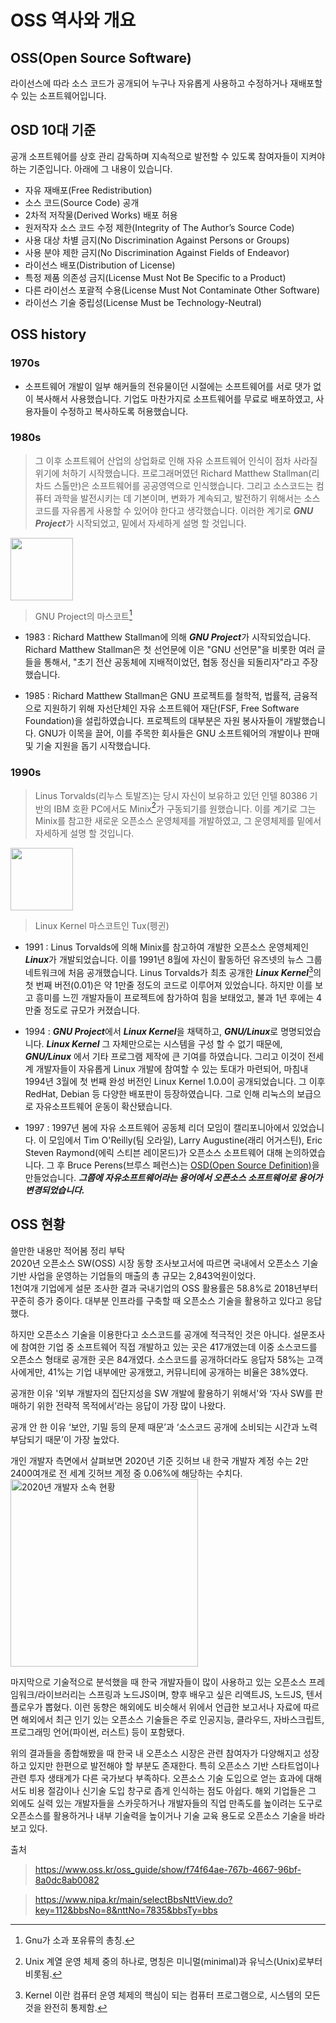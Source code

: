 <h1>OSS 역사와 개요</h1>

## OSS(Open Source Software)
라이선스에 따라 소스 코드가 공개되어 누구나 자유롭게 사용하고 수정하거나 재배포할 수 있는 소프트웨어입니다.  

## OSD 10대 기준
공개 소프트웨어를 상호 관리 감독하며 지속적으로 발전할 수 있도록 참여자들이 지켜야 하는 기준입니다. 아래에 그 내용이 있습니다.

* 자유 재배포(Free Redistribution)
* 소스 코드(Source Code) 공개
* 2차적 저작물(Derived Works) 배포 허용
* 원저작자 소스 코드 수정 제한(Integrity of The Author’s Source Code)
* 사용 대상 차별 금지(No Discrimination Against Persons or Groups)
* 사용 분야 제한 금지(No Discrimination Against Fields of Endeavor)
* 라이선스 배포(Distribution of License)
* 특정 제품 의존성 금지(License Must Not Be Specific to a Product)
* 다른 라이선스 포괄적 수용(License Must Not Contaminate Other Software)
* 라이선스 기술 중립성(License Must be Technology-Neutral)

## OSS history

### 1970s

* 소프트웨어 개발이 일부 해커들의 전유물이던 시절에는 소프트웨어를 서로 댓가 없이 복사해서 사용했습니다. 기업도 마찬가지로 소프트웨어를 무료로 배포하였고, 사용자들이 수정하고 복사하도록 허용했습니다.

### 1980s

> 그 이후 소프트웨어 산업의 상업화로 인해 자유 소프트웨어 인식이 점차 사라질 위기에 처하기 시작했습니다. 프로그래머였던 Richard Matthew Stallman(리차드 스톨만)은 소프트웨어를 공공영역으로 인식했습니다. 그리고 소스코드는 컴퓨터 과학을 발전시키는 데 기본이며, 변화가 계속되고, 발전하기 위해서는 소스코드를 자유롭게 사용할 수 있어야 한다고 생각했습니다. 이러한 계기로 ***GNU Project***가 시작되었고, 밑에서 자세하게 설명 할 것입니다.

<img src="https://user-images.githubusercontent.com/65354879/193526751-90d71631-bc3a-47b3-a666-ea9beeb00e67.png" width="100" height="100"/>

> GNU Project의 마스코트[^1]

[^1]: Gnu가 소과 포유류의 총칭.

* 1983 : Richard Matthew Stallman에 의해 ***GNU Project***가 시작되었습니다. Richard Matthew Stallman은 첫 선언문에 이은 "GNU 선언문"을 비롯한 여러 글들을 통해서, "초기 전산 공동체에 지배적이었던, 협동 정신을 되돌리자"라고 주장했습니다.

* 1985 : Richard Matthew Stallman은 GNU 프로젝트를 철학적, 법률적, 금융적으로 지원하기 위해 자선단체인 자유 소프트웨어 재단(FSF, Free Software Foundation)을 설립하였습니다. 프로젝트의 대부분은 자원 봉사자들이 개발했습니다. GNU가 이목을 끌어, 이를 주목한 회사들은 GNU 소프트웨어의 개발이나 판매 및 기술 지원을 돕기 시작했습니다.

### 1990s

> Linus Torvalds(리누스 토발즈)는 당시 자신이 보유하고 있던 인텔 80386 기반의 IBM 호환 PC에서도 Minix[^2]가 구동되기를 원했습니다. 이를 계기로 그는  Minix를 참고한 새로운 오픈소스 운영체제를 개발하였고, 그 운영체제를 밑에서 자세하게 설명 할 것입니다.
[^2]: Unix 계열 운영 체제 중의 하나로, 명칭은 미니멀(minimal)과 유닉스(Unix)로부터 비롯됨.

<img src="https://user-images.githubusercontent.com/65354879/193561563-e8e1dadb-d634-41ad-8486-a29ff7e61980.png" width="100" height="100">

> Linux Kernel 마스코트인 Tux(펭귄)

* 1991 : Linus Torvalds에 의해 Minix를 참고하여 개발한 오픈소스 운영체제인 ***Linux***가 개발되었습니다. 이를 1991년 8월에 자신이 활동하던 유즈넷의 뉴스 그룹 네트워크에 처음 공개했습니다. Linus Torvalds가 최초 공개한 ***Linux Kernel***[^3]의 첫 번째 버전(0.01)은 약 1만줄 정도의 코드로 이루어져 있었습니다. 하지만 이를 보고 흥미를 느낀 개발자들이 프로젝트에 참가하여 힘을 보태었고, 불과 1년 후에는 4만줄 정도로 규모가 커졌습니다.

[^3]: Kernel 이란 컴퓨터 운영 체제의 핵심이 되는 컴퓨터 프로그램으로, 시스템의 모든 것을 완전히 통제함.

* 1994 : ***GNU Project***에서 ***Linux Kernel***을 채택하고, ***GNU/Linux***로 명명되었습니다. ***Linux Kernel*** 그 자체만으로는 시스템을 구성 할 수 없기 때문에, ***GNU/Linux*** 에서 기타 프로그램 제작에 큰 기여를 하였습니다. 그리고 이것이 전세계 개발자들이 자유롭게 Linux 개발에 참여할 수 있는 토대가 마련되어, 마침내 1994년 3월에 첫 번째 완성 버전인 Linux Kernel 1.0.0이 공개되었습니다. 그 이후 RedHat, Debian 등 다양한 배포판이 등장하였습니다. 그로 인해 리눅스의 보급으로 자유소프트웨어 운동이 확산됐습니다.

* 1997 : 1997년 봄에 자유 소프트웨어 공동체 리더 모임이 캘리포니아에서 있었습니다. 이 모임에서 Tim O'Reilly(팀 오라일), Larry Augustine(래리 어거스틴), Eric Steven Raymond(에릭 스티븐 레이몬드)가 오픈소스 소프트웨어 대해 논의하였습니다. 그 후 Bruce Perens(브루스 페런스)는 [OSD(Open Source Definition)](#OSD-10대-기준)을 만들었습니다. ***그쯤에 자유소프트웨어라는 용어에서 오픈소스 소프트웨어로 용어가 변경되었습니다.***


## OSS 현황

쓸만한 내용만 적어봄 정리 부탁  
2020년 오픈소스 SW(OSS) 시장 동향 조사보고서에 따르면 국내에서 오픈소스 기술 기반 사업을 운영하는 기업들의 매출의 총 규모는 2,843억원이었다.  
1천여개 기업에게 설문 조사한 결과 국내기업의 OSS 활용률은 58.8%로 2018년부터 꾸준히 증가 중이다. 대부분 인프라를 구축할 때 오픈소스 기술을 활용하고 있다고 응답했다.  

하지만 오픈소스 기술을 이용한다고 소스코드를 공개에 적극적인 것은 아니다. 설문조사에 참여한 기업 중 소프트웨어 직접 개발하고 있는 곳은 417개였는데 이중 소스코드를 오픈소스 형태로 공개한 곳은 84개였다. 소스코드를 공개하더라도 응답자 58%는 고객사에게만, 41%는 기업 내부에만 공개했고, 커뮤니티에 공개하는 비율은 38%였다.

공개한 이유
'외부 개발자의 집단지성을 SW 개발에 활용하기 위해서'와 ‘자사 SW를 판매하기 위한 전략적 목적에서’라는 응답이 가장 많이 나왔다.

공개 안 한 이유
‘보안, 기밀 등의 문제 때문’과 ‘소스코드 공개에 소비되는 시간과 노력 부담되기 때문’이 가장 높았다.

개인 개발자 측면에서 살펴보면 2020년 기준 깃허브 내 한국 개발자 계정 수는 2만2400여개로 전 세계 깃허브 계정 중 0.06%에 해당하는 수치다.
<img src="https://user-images.githubusercontent.com/110793635/193616789-e27f0efd-aae4-4d7c-9a08-b923d9747f26.png" alt="2020년 개발자 소속 현황"  width="300" height="300">

마지막으로 기술적으로 분석했을 때 한국 개발자들이 많이 사용하고 있는 오픈소스 프레임워크/라이브러리는 스프링과 노드JS이며, 향후 배우고 싶은 리액트JS, 노드JS, 텐서플로우가 뽑혔다. 이런 동향은 해외에도 비슷해서 위에서 언급한 보고서나 자료에 따르면 해외에서 최근 인기 있는 오픈소스 기술들은 주로 인공지능, 클라우드, 자바스크립트, 프로그래밍 언어(파이썬, 러스트) 등이 포함됐다.

위의 결과들을 종합해봤을 때 한국 내 오픈소스 시장은 관련 참여자가 다양해지고 성장하고 있지만 한편으로 발전해야 할 부분도 존재한다. 특히 오픈소스 기반 스타트업이나 관련 투자 생태계가 다른 국가보다 부족하다. 오픈소스 기술 도입으로 얻는 효과에 대해서도 비용 절감이나 신기술 도입 창구로 좁게 인식하는 점도 아쉽다. 해외 기업들은 그 외에도 실력 있는 개발자들을 스카웃하거나 개발자들의 직업 만족도를 높이려는 도구로 오픈소스를 활용하거나 내부 기술력을 높이거나 기술 교육 용도로 오픈소스 기술을 바라보고 있다.

출처
>https://www.oss.kr/oss_guide/show/f74f64ae-767b-4667-96bf-8a0dc8ab0082

>https://www.nipa.kr/main/selectBbsNttView.do?key=112&bbsNo=8&nttNo=7835&bbsTy=bbs
